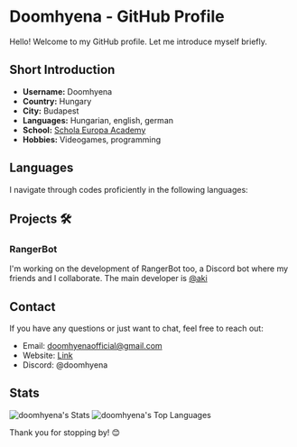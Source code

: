 # Doomhyena - GitHub Profile 

Hello! Welcome to my GitHub profile. Let me introduce myself briefly.

## Short Introduction

- **Username:** Doomhyena
- **Country:** Hungary
- **City:** Budapest
- **Languages:** Hungarian, english, german
- **School:** [Schola Europa Academy](https://scholaeu.hu)
- **Hobbies:** Videogames, programming

## Languages 

I navigate through codes proficiently in the following languages:

<link rel="stylesheet" type='text/css' href="https://cdn.jsdelivr.net/gh/devicons/devicon@latest/devicon.min.css" />
<link rel="stylesheet" type='text/css' href="https://cdn.jsdelivr.net/gh/devicons/devicon@latest/devicon.min.css" />
<link rel="stylesheet" type='text/css' href="https://cdn.jsdelivr.net/gh/devicons/devicon@latest/devicon.min.css" />
<link rel="stylesheet" type='text/css' href="https://cdn.jsdelivr.net/gh/devicons/devicon@latest/devicon.min.css" />
<link rel="stylesheet" type='text/css' href="https://cdn.jsdelivr.net/gh/devicons/devicon@latest/devicon.min.css" />
<link rel="stylesheet" type='text/css' href="https://cdn.jsdelivr.net/gh/devicons/devicon@latest/devicon.min.css" />


## Projects 🛠️

### RangerBot

I'm working on the development of RangerBot too, a Discord bot where my friends and I collaborate. The main developer is [@aki](https://github.com/aggiczy)

## Contact 

If you have any questions or just want to chat, feel free to reach out:

- Email: [doomhyenaofficial@gmail.com](mailto:doomhyenaofficial@gmail.com)
- Website: [Link](https://doomhyena.hu/)
- Discord: @doomhyena

## Stats

  ![doomhyena's Stats](https://github-readme-stats.vercel.app/api?username=doomhyena&theme=prussian&show_icons=true&hide_border=true&count_private=true)
  ![doomhyena's Top Languages](https://github-readme-stats.vercel.app/api/top-langs/?username=doomhyena&theme=prussian&show_icons=true&hide_border=true&layout=compact)

Thank you for stopping by! 😊
